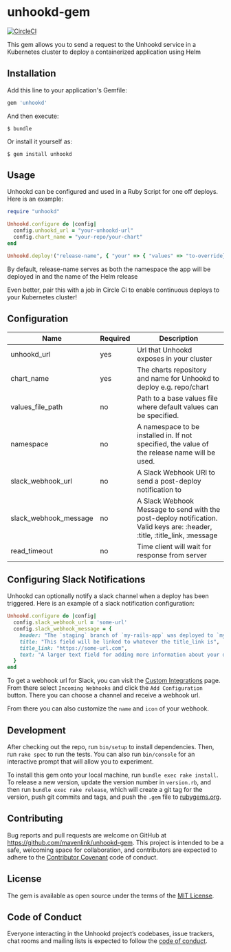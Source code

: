 # unhookd-gem

[![CircleCI](https://circleci.com/gh/mavenlink/unhookd-gem.svg?style=svg)](https://circleci.com/gh/mavenlink/unhookd-gem)

This gem allows you to send a request to the Unhookd service in a Kubernetes cluster to deploy a containerized application using Helm

## Installation

Add this line to your application's Gemfile:

```ruby
gem 'unhookd'
```

And then execute:

    $ bundle

Or install it yourself as:

    $ gem install unhookd

## Usage
Unhookd can be configured and used in a Ruby Script for one off deploys. Here is an example:

```ruby
require "unhookd"

Unhookd.configure do |config|
  config.unhookd_url = "your-unhookd-url"
  config.chart_name = "your-repo/your-chart"
end

Unhookd.deploy!("release-name", { "your" => { "values" => "to-override}" } })
```

By default, release-name serves as both the namespace the app will be deployed in and the name of the Helm release 

Even better, pair this with a job in Circle Ci to enable continuous deploys to your Kubernetes cluster!

## Configuration
| Name                  | Required | Description                                                                                                               |
|-----------------------|----------|---------------------------------------------------------------------------------------------------------------------------|
| unhookd_url           | yes      | Url that Unhookd exposes in your cluster                                                                                  |
| chart_name            | yes      | The charts repository and name for Unhookd to deploy e.g. repo/chart                                                      |
| values_file_path      | no       | Path to a base values file where default values can be specified.                                                         |
| namespace             | no       | A namespace to be installed in. If not specified, the value of the release name will be used.                             |
| slack_webhook_url     | no       | A Slack Webhook URl to send a post-deploy notification to                                                                 |
| slack_webhook_message | no       | A Slack Webhook Message to send with the post-deploy notification. Valid keys are: :header, :title, :title_link, :message |
| read_timeout          | no       | Time client will wait for response from server                                                                            |

## Configuring Slack Notifications

Unhookd can optionally notify a slack channel when a deploy has been triggered. Here is an example of a slack notification configuration:

```ruby
Unhookd.configure do |config|
  config.slack_webhook_url = 'some-url'
  config.slack_webhook_message = {
    header: "The `staging` branch of `my-rails-app` was deployed to `my-kubernetes-cluster`",
    title: "This field will be linked to whatever the title_link is",
    title_link: "https://some-url.com",
    text: "A larger text field for adding more information about your deploy.",
  }
end
```

To get a webhook url for Slack, you can visit the [Custom Integrations](https://mavenlink.slack.com/apps/manage/custom-integrations) page. From there select `Incoming Webhooks` and click the `Add Configuration` button. There you can choose a channel and receive a webhook url.

From there you can also customize the `name` and `icon` of your webhook.

## Development

After checking out the repo, run `bin/setup` to install dependencies. Then, run `rake spec` to run the tests. You can also run `bin/console` for an interactive prompt that will allow you to experiment.

To install this gem onto your local machine, run `bundle exec rake install`. To release a new version, update the version number in `version.rb`, and then run `bundle exec rake release`, which will create a git tag for the version, push git commits and tags, and push the `.gem` file to [rubygems.org](https://rubygems.org).

## Contributing

Bug reports and pull requests are welcome on GitHub at https://github.com/mavenlink/unhookd-gem. This project is intended to be a safe, welcoming space for collaboration, and contributors are expected to adhere to the [Contributor Covenant](http://contributor-covenant.org) code of conduct.

## License

The gem is available as open source under the terms of the [MIT License](https://opensource.org/licenses/MIT).

## Code of Conduct

Everyone interacting in the Unhookd project’s codebases, issue trackers, chat rooms and mailing lists is expected to follow the [code of conduct](https://github.com/mavenlink/unhookd-gem/blob/master/CODE_OF_CONDUCT.md).
